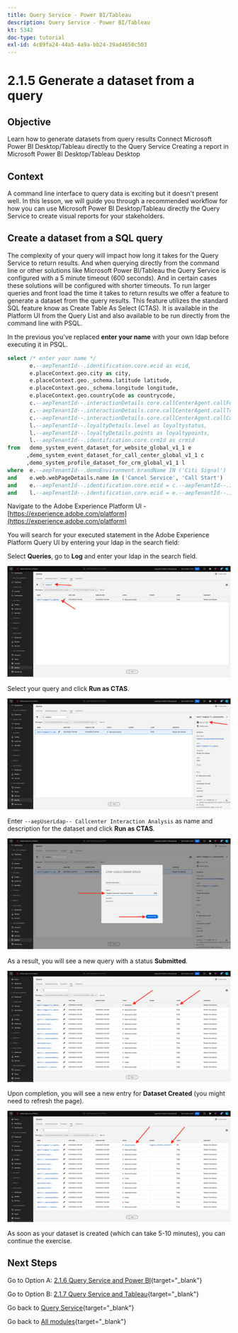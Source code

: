```yaml
---
title: Query Service - Power BI/Tableau
description: Query Service - Power BI/Tableau
kt: 5342
doc-type: tutorial
exl-id: 4c89fa24-44a5-4a9a-bb24-39ad4650c503
---
```

# 2.1.5 Generate a dataset from a query

## Objective

Learn how to generate datasets from query results
Connect Microsoft Power BI Desktop/Tableau directly to the Query Service
Creating a report in Microsoft Power BI Desktop/Tableau Desktop

## Context

A command line interface to query data is exciting but it doesn't present well. In this lesson, we will guide you through a recommended workflow for how you can use Microsoft Power BI Desktop/Tableau directly the Query Service to create visual reports for your stakeholders.

## Create a dataset from a SQL query

The complexity of your query will impact how long it takes for the Query Service to return results. And when querying directly from the command line or other solutions like Microsoft Power BI/Tableau the Query Service is configured with a 5 minute timeout (600 seconds). And in certain cases these solutions will be configured with shorter timeouts. To run larger queries and front load the time it takes to return results we offer a feature to generate a dataset from the query results. This feature utilizes the standard SQL feature know as Create Table As Select (CTAS). It is available in the Platform UI from the Query List and also available to be run directly from the command line with PSQL.

In the previous you've replaced **enter your name** with your own ldap before executing it in PSQL.

```sql
select /* enter your name */
       e.--aepTenantId--.identification.core.ecid as ecid,
       e.placeContext.geo.city as city,
       e.placeContext.geo._schema.latitude latitude,
       e.placeContext.geo._schema.longitude longitude,
       e.placeContext.geo.countryCode as countrycode,
       c.--aepTenantId--.interactionDetails.core.callCenterAgent.callFeeling as callFeeling,
       c.--aepTenantId--.interactionDetails.core.callCenterAgent.callTopic as callTopic,
       c.--aepTenantId--.interactionDetails.core.callCenterAgent.callContractCancelled as contractCancelled,
       l.--aepTenantId--.loyaltyDetails.level as loyaltystatus,
       l.--aepTenantId--.loyaltyDetails.points as loyaltypoints,
       l.--aepTenantId--.identification.core.crmId as crmid
from   demo_system_event_dataset_for_website_global_v1_1 e
      ,demo_system_event_dataset_for_call_center_global_v1_1 c
      ,demo_system_profile_dataset_for_crm_global_v1_1 l
where  e.--aepTenantId--.demoEnvironment.brandName IN ('Citi Signal')
and    e.web.webPageDetails.name in ('Cancel Service', 'Call Start')
and    e.--aepTenantId--.identification.core.ecid = c.--aepTenantId--.identification.core.ecid
and    l.--aepTenantId--.identification.core.ecid = e.--aepTenantId--.identification.core.ecid;
```

Navigate to the Adobe Experience Platform UI - [https://experience.adobe.com/platform](https://experience.adobe.com/platform)

You will search for your executed statement in the Adobe Experience Platform Query UI by entering your ldap in the search field:

Select **Queries**, go to **Log** and enter your ldap in the search field.

![search-query-for-ctas.png](./images/searchqueryforctas.png)

Select your query and click **Run as CTAS**.

![search-query-for-ctas.png](./images/searchqueryforctasa.png)

Enter `--aepUserLdap-- Callcenter Interaction Analysis` as name and description for the dataset and click **Run as CTAS**.

![create-ctas-dataset.png](./images/createctasdataset.png)

As a result, you will see a new query with a status **Submitted**.

![ctas-query-submitted.png](./images/ctasquerysubmitted.png)

Upon completion, you will see a new entry for **Dataset Created** (you might need to refresh the page).

![ctas-dataset-created.png](./images/ctasdatasetcreated.png)

As soon as your dataset is created (which can take 5-10 minutes), you can continue the exercise.

## Next Steps

Go to Option A: [2.1.6 Query Service and Power BI](./ex6.md){target="_blank"}

Go to Option B: [2.1.7 Query Service and Tableau](./ex7.md){target="_blank"}

Go back to [Query Service](./query-service.md){target="_blank"}

Go back to [All modules](./../../../../overview.md){target="_blank"}
